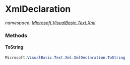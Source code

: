 ﻿# XmlDeclaration
_namespace: [Microsoft.VisualBasic.Text.Xml](./index.md)_





### Methods

#### ToString
```csharp
Microsoft.VisualBasic.Text.Xml.XmlDeclaration.ToString
```
<?xml version="{@``F:Microsoft.VisualBasic.Text.Xml.XmlDeclaration.version``}" encoding="{@``F:Microsoft.VisualBasic.Text.Xml.XmlDeclaration.encoding``}" standalone="{@``F:Microsoft.VisualBasic.Text.Xml.XmlDeclaration.standalone``}"?>


